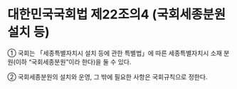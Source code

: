 # 대한민국국회법 제22조의4 (국회세종분원 설치 등)

① 국회는 「세종특별자치시 설치 등에 관한 특별법」에 따른 세종특별자치시 소재 분원(이하 “국회세종분원”이라 한다)을 둘 수 있다.

② 국회세종분원의 설치와 운영, 그 밖에 필요한 사항은 국회규칙으로 정한다.
